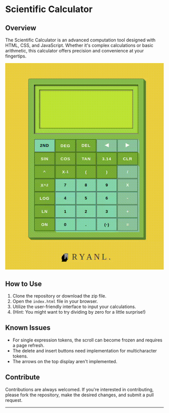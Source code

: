 # Scientific Calculator

## Overview

The Scientific Calculator is an advanced computation tool designed with HTML, CSS, and JavaScript. Whether it's complex calculations or basic arithmetic, this calculator offers precision and convenience at your fingertips.

![Project Banner](https://github.com/RyanLilleyman/Calculator/blob/main/Screencast-from-07-15-2023-05_48_41-PM.gif)

## How to Use

1. Clone the repository or download the zip file.
2. Open the `index.html` file in your browser.
3. Utilize the user-friendly interface to input your calculations.
4. (Hint: You might want to try dividing by zero for a little surprise!)

## Known Issues

- For single expression tokens, the scroll can become frozen and requires a page refresh.
- The delete and insert buttons need implementation for multicharacter tokens.
- The arrows on the top display aren't implemented.


## Contribute

Contributions are always welcomed. If you're interested in contributing, please fork the repository, make the desired changes, and submit a pull request.

---
